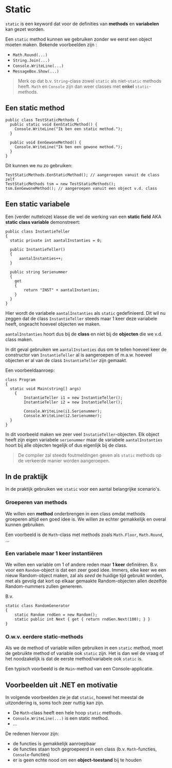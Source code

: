 # Static

`static` is een keyword dat voor de definities van **methods** en **variabelen** kan
gezet worden.

Een `static` method kunnen we gebruiken zonder we eerst een object moeten
maken. Bekende voorbeelden zijn :

- `Math.Round(...)` 
- `String.Join(...)`
- `Console.WriteLine(...)`
- `MessageBox.Show(...)` 

> Merk op dat b.v. `String`-class zowel `static` als niet-`static` methods heeft.
> `Math` en `Console` zijn dan weer classes met **enkel** `static`-methods.


## Een static method

```
public class TestStaticMethods {
  public static void EenStaticMethod() {
    Console.WriteLine("Ik ben een static method.");
  }
  
  public void EenGewoneMethod() {
    Console.WriteLine("Ik ben een gewone method.");
  }
}
```

Dit kunnen we nu zo gebruiken:

```
TestStaticMethods.EenStaticMethod(); // aangeroepen vanuit de class zelf
TestStaticMethods tsm = new TestStaticMethods();
tsm.EenGewoneMethod(); // aangeroepen vanuit een object v.d. class
```



## Een static variabele

Een (verder nutteloze) klasse die wel de werking van een **static field** 
AKA **static class variable** demonstreert:

```
public class InstantieTeller
{
  static private int aantalInstanties = 0;

  public InstantieTeller()
  {
      aantalInstanties++;
  }

  public string Serienummer
  { 
    get
    {
        return "INST" + aantalInstanties;
    }
  }
}
```

Hier wordt de variabele `aantalInstanties` als `static` gedefinieerd.
Dit wil nu zeggen dat de class `InstantieTeller` steeds maar 1 keer deze
variabele heeft, ongeacht hoeveel objecten we maken.

`aantalInstanties` hoort dus bij de **class** en niet bij de **objecten** die we
v.d. class maken.

In dit geval gebruiken we `aantalInstanties` dus om te tellen hoeveel keer
de constructor van `InstantieTeller` al is aangeroepen of m.a.w. hoeveel
objecten er al van de class `InstantieTeller` zijn gemaakt.

Een voorbeeldaanroep:

```
class Program
{
  static void Main(string[] args)
	{
		InstantieTeller i1 = new InstantieTeller();
		InstantieTeller i2 = new InstantieTeller();

		Console.WriteLine(i1.Serienummer);
		Console.WriteLine(i2.Serienummer);
  }
}
```

In dit voorbeeld maken we zeer veel `InstatieTeller`-objecten.
Elk object heeft zijn eigen variabele `serienummer` maar de variabele
`aantalInstanties` hoort bij alle objecten tegelijk of dus eigenlijk bij de
class.

> De compiler zal steeds foutmeldingen geven als `static` methods op de
verkeerde manier worden aangeroepen.


## In de praktijk

In de praktijk gebruiken we `static` voor een aantal belangrijke scenario's.

### Groeperen van methods

We willen een **method** onderbrengen in een class omdat methods groeperen
altijd een goed idee is. We willen ze echter gemakkelijk en overal kunnen
gebruiken.

Een voorbeeld is de `Math`-class met methods zoals `Math.Floor`, `Math.Round`, ...

### Een variabele maar 1 keer instantiëren

We willen een variable om 1 of andere reden maar **1 keer** definiëren. B.v.
voor een `Random`-object is dat een zeer goed idee. Immers, elke keer we een
nieuw Random-object maken, zal als *seed* de huidige tijd gebruikt worden,
met als gevolg dat kort op elkaar gemaakte Random-objecten allen dezelfde
Random-nummers zullen genereren.

B.v.

```
static class RandomGenerator
{
    static Random rndGen = new Random();
    static public int Next { get { return rndGen.Next(100); } }
}
```

### O.w.v. eerdere static-methods

Als we de method of variable willen gebruiken in een `static` method, moet de
gebruikte method of variable ook `static` zijn. Het is dan wel de vraag of het
noodzakelijk is dat de eerste method/variabele ook `static` is.

Een typisch voorbeeld is de `Main`-method van een Console-applicatie.

## Voorbeelden uit .NET en motivatie

In volgende voorbeelden zie je dat `static`, hoewel het meestal de uitzondering
is, soms toch zeer nuttig kan zijn.

- De `Math`-class heeft een hele hoop `static` methods.
- `Console.WriteLine(...)` is een static method.
- ...

De redenen hiervoor zijn:

- de functies is gemakkelijk aanroepbaar
- de functies staan toch gegroepeerd in een class (b.v. `Math`-functies, `Console`-functies)
- er is geen echte nood om een **object-toestand** bij te houden

